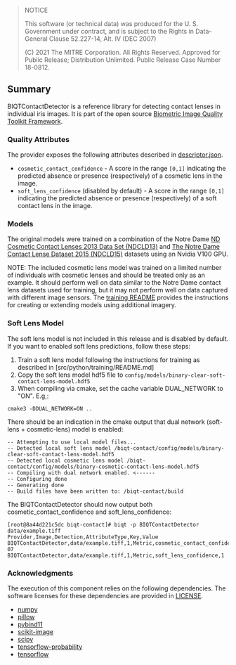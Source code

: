 > NOTICE
> 
> This software (or technical data) was produced for the U. S. Government under contract, and is subject to the Rights in Data-General Clause 52.227-14, Alt. IV (DEC 2007)
> 
> (C) 2021 The MITRE Corporation. All Rights Reserved.
> Approved for Public Release; Distribution Unlimited. Public Release Case Number 18-0812.

## Summary ##

BIQTContactDetector is a reference library for detecting contact lenses in individual iris images. It is part of the 
open source [Biometric Image Quality Toolkit Framework](https://github.com/mitre/biqt).

### Quality Attributes ###

The provider exposes the following attributes described in [descriptor.json](descriptor.json).

  * `cosmetic_contact_confidence` - A score in the range `[0,1]` indicating the predicted absence or presence (respectively) of a cosmetic lens in the image.
  * `soft_lens_confidence` (disabled by default) - A score in the range `[0,1]` indicating the predicted absence or presence (respectively) of a soft contact lens in the image.

### Models ###

The original models were trained on a combination of the Notre Dame [ND Cosmetic Contact Lenses 2013 Data Set (NDCLD13)](https://cvrl.nd.edu/projects/data/#nd-cosmetic-contact-lenses-2013-data-set) and [The Notre Dame Contact Lense Dataset 2015 (NDCLD15)](https://cvrl.nd.edu/projects/data/#the-notre-dame-contact-lense-dataset-2015ndcld15) 
datasets using an Nvidia V100 GPU. 

NOTE: The included cosmetic lens model was trained on a limited number of individuals with cosmetic lenses and should be treated only as an example. It should perform well on data similar to the Notre Dame contact lens datasets used for training, but it may not perform well on data captured with different image sensors. 
The [training README](src/python/training/README.md) provides the instructions for creating or extending models using additional imagery.

### Soft Lens Model ###

The soft lens model is not included in this release and is disabled by default. If you want to enabled soft lens predictions, follow these steps:
1. Train a soft lens model following the instructions for training as described in [src/python/training/README.md] 
2. Copy the soft lens model hdf5 file to ```config/models/binary-clear-soft-contact-lens-model.hdf5```
3. When compiling via cmake, set the cache variable DUAL_NETWORK to "ON". E.g,: 
  ```
  cmake3 -DDUAL_NETWORK=ON ..
  ```
  There should be an indication in the cmake output that dual network (soft-lens + cosmetic-lens) model is enabled:
  ```
  -- Attempting to use local model files...
-- Detected local soft lens model /biqt-contact/config/models/binary-clear-soft-contact-lens-model.hdf5
-- Detected local cosmetic lens model /biqt-contact/config/models/binary-cosmetic-contact-lens-model.hdf5
-- Compiling with dual network enabled. <------
-- Configuring done
-- Generating done
-- Build files have been written to: /biqt-contact/build
  ```

The BIQTContactDetector should now output both cosmetic_contact_confidence and soft_lens_confidence:
```
[root@8a44d221c5dc biqt-contact]# biqt -p BIQTContactDetector data/example.tiff
Provider,Image,Detection,AttributeType,Key,Value
BIQTContactDetector,data/example.tiff,1,Metric,cosmetic_contact_confidence,6.98724e-07
BIQTContactDetector,data/example.tiff,1,Metric,soft_lens_confidence,1
```
  


### Acknowledgments ###

The execution of this component relies on the following dependencies. The software licenses for these dependencies are
provided in [LICENSE](LICENSE).  
  - [numpy](https://github.com/numpy/numpy)
  - [pillow](https://github.com/python-pillow/Pillow)
  - [pybind11](https://github.com/pybind/pybind11)
  - [scikit-image](https://github.com/scikit-image/scikit-image)
  - [scipy](https://github.com/scipy/scipy)
  - [tensorflow-probability](https://github.com/tensorflow/probability)
  - [tensorflow](https://github.com/tensorflow/tensorflow)
